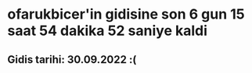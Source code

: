 # ofarukbicer'in gidisine son 6 gun 15 saat 54 dakika 52 saniye kaldi

## Gidis tarihi: 30.09.2022 :(